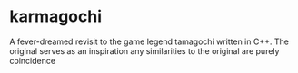 # karmagochi

A fever-dreamed revisit to the game legend tamagochi written in C++.
The original serves as an inspiration any similarities to the original are purely coincidence

